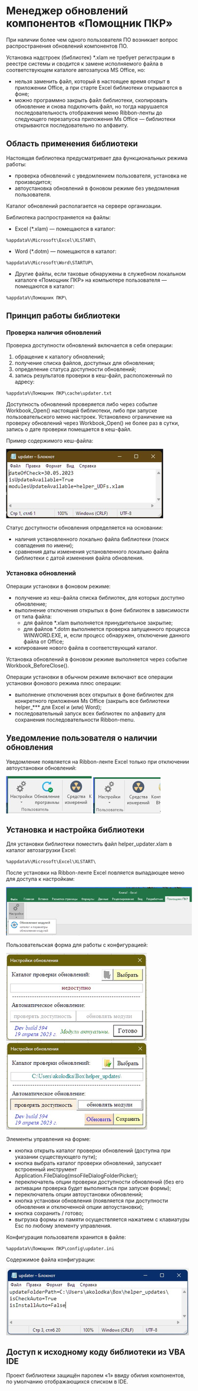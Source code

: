# Менеджер обновлений компонентов «Помощник ПКР»
При наличии более чем одного пользователя ПО возникает вопрос распространения обновлений компонентов ПО. 

Установка надстроек (библиотек) *.xlam не требует регистрации в реестре системы и сводится к замене исполняемого файла в соответствующем каталоге автозапуска MS Office, но:
- нельзя заменить файл, который в настоящее время открыт в приложении Office, а при старте Excel библиотеки открываются в фоне;
- можно программно закрыть файл библиотеки, скопировать обновление и снова подключить файл, но тогда нарушается последовательность отображения меню Ribbon-ленты до следующего перезапуска приложения Ms Office — библиотеки открываются последовательно по алфавиту.

## Область применения библиотеки
Настоящая библиотека предусматривает два функциональных режима работы:
- проверка обновлений с уведомлением пользователя, установка не производится;
- автоустановка обновлений в фоновом режиме без уведомления пользователя.

Каталог обновлений располагается на сервере организации.

Библиотека распространяется на файлы:
- Excel (*.xlam) — помещаются в каталог:
``` 
%appdata%\Microsoft\Excel\XLSTART\
```
- Word (*.dotm) — помещаются в каталог:
``` 
%appdata%\Microsoft\Word\STARTUP\
```
- Другие файлы, если таковые обнаружены в служебном локальном каталоге «Помощник ПКР» на компьютере пользователя — помещаются в каталог:
``` 
%appdata%\Помощник ПКР\
```

## Принцип работы библиотеки
### Проверка наличия обновлений
Проверка доступности обновлений включается в себя операции:
1. обращение к каталогу обновлений;
2. получение списка файлов, доступных для обновления;
3. определение статуса доступности обновлений;
4. запись результатов проверки в кеш-файл, расположенный по адресу:
``` 
%appdata%\Помощник ПКР\cache\updater.txt
```

Доступность обновлений проверяется либо через событие Workbook_Open() настоящей библиотеки, либо при запуске пользовательского меню настроек.
Установлено ограничение на проверку обновлений через Workbook_Open() не более раз в сутки, запись о дате проверки помещается в кеш-файл.


Пример содержимого кеш-файла:

![Title](https://github.com/akolodka/VBA/blob/main/resources/updater_CacheContent.jpg)

Статус доступности обновления определяется на основании:
- наличия установленного локально файла библиотеки (поиск совпадения по имени);
- сравнения даты изменения установленного локально файла библиотеки с датой изменения файла обновления.

### Установка обновлений
Операции установки в фоновом режиме:
- получение из кеш-файла списка библиотек, для которых доступно обновление;
- выполнение отключения открытых в фоне библиотек в зависимости от типа файла:
  - для файлов *.xlam выполняется принудительное закрытие;
  - для файлов *.dotm выполняется проверка запущенного процесса WINWORD.EXE, и, если процесс обнаружен, отключение данного файла от Office;
- копирование нового файла в соответствующий каталог.

Установка обновлений в фоновом режиме выполняется через событие Workbook_BeforeClose(). 

Операции установки в обычном режиме включают все операции установки фонового режима плюс операции:
- выполнение отключения всех открытых в фоне библиотек для конкретного приложения Ms Office (закрыть все библиотеки helper_*** для Excel и (или) Word);
- последовательный запуск всех библиотек по алфавиту для сохранения последовательности Ribbon-menu.

## Уведомление пользователя о наличии обновления
Уведомление появляется на Ribbon-ленте Excel только при отключении автоустановки обновлений:

![Title](https://github.com/akolodka/VBA/blob/main/resources/update_available.jpg) ![Title](https://github.com/akolodka/VBA/blob/main/resources/update_unAvailable.jpg)

## Установка и настройка библиотеки
Для установки библиотеки поместить файл helper_updater.xlam в каталог автозагрузки Excel:
``` 
%appdata%\Microsoft\Excel\XLSTART\
```
После установки на Ribbon-ленте Excel повляется выпадающее меню для доступа к настройкам:

![Title](https://github.com/akolodka/VBA/blob/main/resources/updater_RibbonMenu.jpg)

Пользовательская форма для работы с конфигурацией:

![Title](https://github.com/akolodka/VBA/blob/main/resources/updater_configDefault.jpg)![Title2](https://github.com/akolodka/VBA/blob/main/resources/updater_configBtnSave.jpg)

Элементы управления на форме:
- кнопка открыть каталог проверки обновлений (доступна при указании существующего пути);
- кнопка выбрать каталог проверки обновлений, запускает встроенный инструмент Application.FileDialog(msoFileDialogFolderPicker);
- переключатель опции проверки доступности обновлений (без его активации проверка будет выполняться при запуске формы);
- переключатель опции автоустановки обновлений;
- кнопка установки обновления (появляется при доступности обновления и отключенной опции автоустановки);
- кнопка сохранить / готово;
- выгрузка формы из памяти осуществляется нажатием с клавиатуры Esc по любому элементу управления.

Конфигурация пользователя хранится в файле:
``` 
%appdata%\Помощник ПКР\config\updater.ini
```
Содержимое файла конфигурации:

![Title](https://github.com/akolodka/VBA/blob/main/resources/updater_configContent.jpg)

## Доступ к исходному коду библиотеки из VBA IDE 
Проект библиотеки защищён паролем «1» ввиду обилия компонентов, по умолчанию отображающихся списком в IDE.
